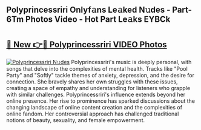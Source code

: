 ## Polyprincessriri Onlyf𝚊ns Le𝚊ked N𝚞des - Part-6Tm Photos Video - Hot Part Le𝚊ks EYBCk

# <h2><a href="http://ab78845.deff.icu/?id=Polyprincessriri">🔗 New 👉🔴 Polyprincessriri VIDEO Photos</a></h2>

[![Polyprincessriri N𝚞des](https://i.imgur.com/rIISA9y.gif)](http://ab78845.deff.icu/?id=Polyprincessriri)
Polyprincessriri's music is deeply personal, with songs that delve into the complexities of mental health. Tracks like "Pool Party" and "Softly" tackle themes of anxiety, depression, and the desire for connection. She bravely shares her own struggles with these issues, creating a space of empathy and understanding for listeners who grapple with similar challenges. Polyprincessriri's influence extends beyond her online presence. Her rise to prominence has sparked discussions about the changing landscape of online content creation and the complexities of online fandom. Her controversial approach has challenged traditional notions of beauty, sexuality, and female empowerment.

